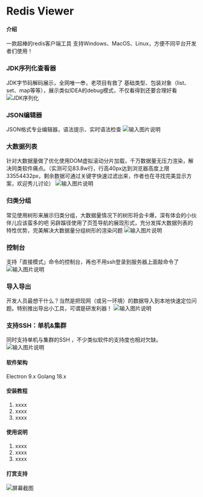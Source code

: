 # Redis Viewer

#### 介绍

一款超棒的redis客户端工具
支持Windows、MacOS、Linux，方便不同平台开发者们使用！

### JDK序列化查看器
JDK字节码解码展示，全网唯一😎，老项目有救了
基础类型、包装对象（list、set、map等等），展示类似IDEA的debug模式，不仅看得到还要合理好看
![JDK序列化](https://foruda.gitee.com/images/1662602932900645594/474a2a84_968935.png "屏幕截图")

### JSON编辑器
JSON格式专业编辑器，语法提示、实时语法检查
![输入图片说明](https://foruda.gitee.com/images/1662603092583364293/1ce522fb_968935.png "屏幕截图")

### 大数据列表
针对大数据量做了优化使用DOM虚拟滚动分片加载，千万数据量无压力渲染，解决同类软件痛点。（实测可见83.8w行，行高40px达到浏览器高度上限33554432px，剩余数据可通过关键字快速过滤出来，作者也在寻找完美显示方案，欢迎秀儿讨论）
![输入图片说明](https://foruda.gitee.com/images/1662603298234763181/9a727658_968935.png "屏幕截图")

### 归类分组
常见使用树形来展示归类分组，大数据量情况下的树形将会卡爆，深有体会的小伙伴儿应该蛮多的吧
另辟蹊径使用了页签导航的展现形式，充分发挥大数据列表的特性优势，完美解决大数据量分组树形的渲染问题
![输入图片说明](https://foruda.gitee.com/images/1662603364908166350/1d229ada_968935.png "屏幕截图")


### 控制台
支持「直接模式」命令的控制台，再也不用ssh登录到服务器上面敲命令了
![输入图片说明](https://foruda.gitee.com/images/1662603451075041629/725fb0de_968935.png "屏幕截图")

### 导入导出
开发人员最想干什么？当然是把现网（或另一环境）的数据导入到本地快速定位问题。特别推出导出小工具，可谓是研发利器！
![输入图片说明](https://foruda.gitee.com/images/1662603483025666312/38ab8045_968935.png "屏幕截图")

### 支持SSH：单机&集群
同时支持单机与集群的SSH ，不少类似软件的支持度也相对欠缺。
![输入图片说明](https://foruda.gitee.com/images/1662603540964783981/adf9738e_968935.png "屏幕截图")


#### 软件架构

Electron 9.x
Golang 18.x

#### 安装教程

1.  xxxx
2.  xxxx
3.  xxxx

#### 使用说明

1.  xxxx
2.  xxxx
3.  xxxx


#### 打赏支持
![](https://foruda.gitee.com/images/1662602721400259841/0f2c822e_968935.png "屏幕截图")